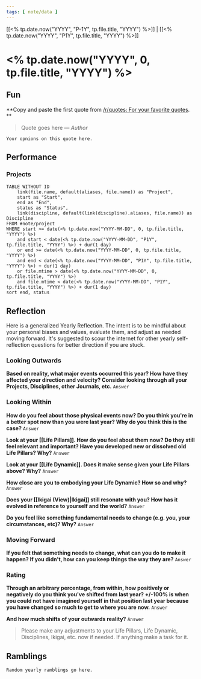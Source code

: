 ```yaml
---
tags: [ note/data ] 
---
```

[[<% tp.date.now("YYYY", "P-1Y", tp.file.title, "YYYY") %>]] | [[<% tp.date.now("YYYY", "P1Y", tp.file.title, "YYYY") %>]] 
# <% tp.date.now("YYYY", 0, tp.file.title, "YYYY") %>
## Fun
**Copy and paste the first quote from [/r/quotes: For your favorite quotes](https://www.reddit.com/r/quotes/top/?t=year).
**
> Quote goes here
> — <cite>Author</cite>

`Your opnions on this quote here.`

## Performance
### Projects
```dataview
TABLE WITHOUT ID
	link(file.name, default(aliases, file.name)) as "Project",
	start as "Start",
	end as "End",
	status as "Status",
	link(discipline, default(link(discipline).aliases, file.name)) as Discipline
FROM #note/project 
WHERE start >= date(<% tp.date.now("YYYY-MM-DD", 0, tp.file.title, "YYYY") %>) 
	and start < date(<% tp.date.now("YYYY-MM-DD", "P1Y", tp.file.title, "YYYY") %>) + dur(1 day)
	or end >= date(<% tp.date.now("YYYY-MM-DD", 0, tp.file.title, "YYYY") %>)
	and end < date(<% tp.date.now("YYYY-MM-DD", "P1Y", tp.file.title, "YYYY") %>) + dur(1 day)
	or file.mtime > date(<% tp.date.now("YYYY-MM-DD", 0, tp.file.title, "YYYY") %>)
	and file.mtime < date(<% tp.date.now("YYYY-MM-DD", "P1Y", tp.file.title, "YYYY") %>) + dur(1 day)
sort end, status
```

## Reflection
Here is a generalized Yearly Reflection. The intent is to be mindful about your personal biases and values, evaluate them, and adjust as needed moving forward. It's suggested to scour the internet for other yearly self-reflection questions for better direction if you are stuck.
### Looking Outwards
**Based on reality, what major events occurred this year? How have they affected your direction and velocity? Consider looking through all your Projects, Disciplines, other Journals, etc.**
`Answer`

### Looking Within
**How do you feel about those physical events now? Do you think you're in a better spot now than you were last year? Why do you think this is the case?**
`Answer`

**Look at your [[Life Pillars]]. How do you feel about them now? Do they still feel relevant and important? Have you developed new or dissolved old Life Pillars? Why?**
`Answer`

**Look at your [[Life Dynamic]]. Does it make sense given your Life Pillars above? Why?**
`Answer`

**How close are you to embodying your Life Dynamic? How so and why?**
`Answer`

**Does your [[Ikigai (View)|Ikigai]] still resonate with you? How has it evolved in reference to yourself and the world?**
`Answer`

**Do you feel like something fundamental needs to change (e.g. you, your circumstances, etc)? Why?**
`Answer`

### Moving Forward
**If you felt that something needs to change, what can you do to make it happen? If you didn't, how can you keep things the way they are?**
`Answer`

### Rating
**Through an arbitrary percentage, from within, how positively or negatively do you think you've shifted from last year? +/-100% is when you could not have imagined yourself in that position last year because you have changed so much to get to where you are now.**
`Answer`

**And how much shifts of your outwards reality?**
`Answer`

> Please make any adjustments to your Life Pillars, Life Dynamic, Disciplines, Ikigai, etc. now if needed. If anything make a task for it.

## Ramblings
`Random yearly ramblings go here.`
